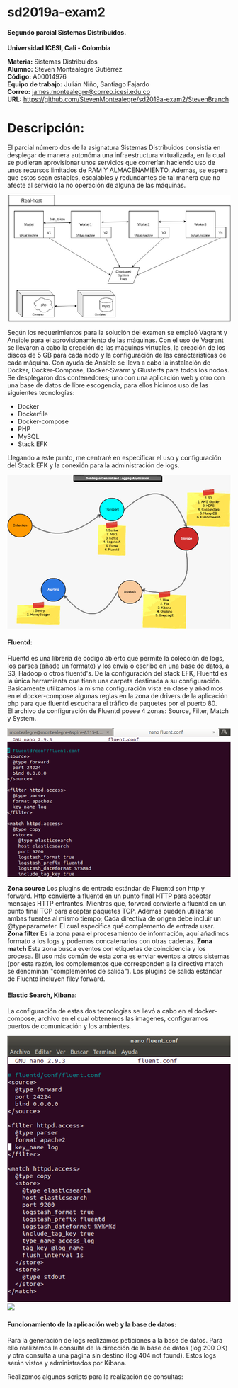 # sd2019a-exam2
#### Segundo parcial Sistemas Distribuidos. 

**Universidad ICESI, Cali - Colombia**  

**Materia:** Sistemas Distribuidos  
**Alumno:** Steven Montealegre Gutiérrez  
**Código:** A00014976  
**Equipo de trabajo:** Julián Niño, Santiago Fajardo  
**Correo:** james.montealegre@correo.icesi.edu.co   
**URL:** https://github.com/StevenMontealegre/sd2019a-exam2/StevenBranch


# Descripción:  

El parcial número dos de la asignatura Sistemas Distribuidos consistía en desplegar de manera autonóma una infraestructura virtualizada, en la cual se pudieran aprovisionar unos servicios que correrían haciendo uso de unos recursos limitados de RAM Y ALMACENAMIENTO. Además, se espera que estos sean estables, escalables y redundantes de tal manera que no afecte al servicio la no operación de alguna de las máquinas.  
  
  
![](images/esquema_segundo_parcial.jpg)



Según los requerimientos para la solución del examen se empleó Vagrant y Ansible para el aprovisionamiento de las máquinas. Con el uso de Vagrant se llevaron a cabo la creación de las máquinas virtuales, la creación de los discos de 5 GB para cada nodo y la configuración de las caracteristicas de cada máquina. Con ayuda de Ansible se lleva a cabo la instalación de Docker, Docker-Compose, Docker-Swarm y Glusterfs para todos los nodos. 
Se desplegaron dos contenedores; uno con una aplicación web y otro con una base de datos de libre escogencia, para ellos hicimos uso de las siguientes tecnologías:  
- Docker  
- Dockerfile  
- Docker-compose  
- PHP  
- MySQL  
- Stack EFK

Llegando a este punto, me centraré en especificar el uso y configuración del Stack EFK y la conexión para la administración de logs.  

![](images/structureStackEFK.jpg)  


#### Fluentd:  
Fluentd es una librería de código abierto que permite la colección de logs, los parsea (añade un formato) y los envía o escribe en una base de datos, a S3, Hadoop o otros fluentd's. 
De la configuración del stack EFK, Fluentd es la única herramienta que tiene una carpeta destinada a su configuración. Basicamente utilizamos la misma configuración vista en clase y añadimos en el docker-compose algunas reglas en la zona de drivers de la aplicación php para que fluentd escuchara el tráfico de paquetes por el puerto 80.  
El archivo de configuración de Fluentd posee 4 zonas: Source, Filter, Match y System.

![](images/fluentd1.png)  


**Zona source** Los plugins de entrada estándar de Fluentd son http y forward. Http convierte a fluentd en un punto final HTTP para aceptar mensajes HTTP entrantes. Mientras que, forward convierte a fluentd en un punto final TCP para aceptar paquetes TCP. Además pueden utilizarse ambas fuentes al mismo tiempo; Cada directiva de origen debe incluir un @typeparameter. El cual especifica qué complemento de entrada usar. **Zona filter** Es la zona para el procesamiento de información, aquí añadimos formato a los logs y podemos concatenarlos con otras cadenas. **Zona match** Esta zona busca eventos con etiquetas de coincidencia y los procesa. El uso más común de esta zona es enviar eventos a otros sistemas (por esta razón, los complementos que corresponden a la directiva match se denominan "complementos de salida"). Los plugins de salida estándar de Fluentd incluyen filey forward. 

#### Elastic Search, Kibana:  
La configuración de estas dos tecnologias se llevó a cabo en el docker-compose, archivo en el cual obtenemos las imagenes, configuramos puertos de comunicación y los ambientes.  

![](images/fluentd2.png)  
![](images/fluentd3.png) 



#### Funcionamiento de la aplicación web y la base de datos:
Para la generación de logs realizamos peticiones a la base de datos. Para ello realizamos la consulta de la dirección de la base de datos (log 200 OK) y otra consulta a una página sin destino (log 404 not found). Estos logs serán vistos y administrados por Kibana. 

Realizamos algunos scripts para la realización de consultas: 










